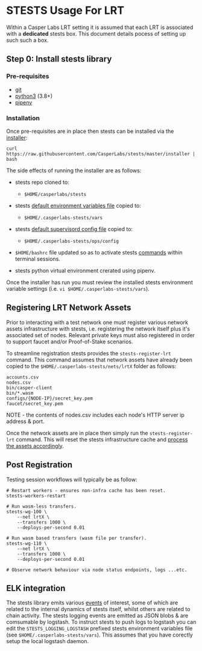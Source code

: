 # STESTS Usage For LRT

Within a Casper Labs LRT setting it is assumed that each LRT is associated with a **dedicated** stests box.  This document details pocess of setting up such such a box.  

## Step 0: Install stests library

### Pre-requisites

- [git](https://www.atlassian.com/git/tutorials/install-git)
- [python3](https://www.python.org/downloads) (3.8+)
- [pipenv](https://pipenv.kennethreitz.org/en/latest/install/#installing-pipenv)

### Installation

Once pre-requisites are in place then stests can be installed via the [installer](../installer):

```
curl https://raw.githubusercontent.com/CasperLabs/stests/master/installer | bash
```

The side effects of running the installer are as follows:

- stests repo cloned to:
	- `$HOME/casperlabs/stests`

- stests [default environment variables file](../resources/stests_vars.sh) copied to:
	- `$HOME/.casperlabs-stests/vars`

- stests [default supervisord config file](../resources/supervisord.conf) copied to:
	- `$HOME/.casperlabs-stests/ops/config`

- `$HOME/bashrc` file updated so as to activate stests [commands](commands.md) within terminal sessions. 

- stests python virtual environment crerated using pipenv.

Once the installer has run you must review the installed stests environment variable settings (i.e. `vi $HOME/.casperlabs-stests/vars`).

## Registering LRT Network Assets

Prior to interacting with a test network one must register various network assets infrastructure with stests, i.e. registering the network itself plus it's associated set of nodes.  Relevant private keys must also registered in order to support faucet and/or Proof-of-Stake scenarios.

To streamline registration stests provides the `stests-register-lrt` command.  This command assumes that network assets have already been copied to the `$HOME/.casperlabs-stests/nets/lrtX` folder as follows:

```
accounts.csv
nodes.csv
bin/casper-client
bin/*.wasm
configs/{NODE-IP}/secret_key.pem
faucet/secret_key.pem
```

NOTE - the contents of nodes.csv includes each node's HTTP server ip address & port.

Once the network assets are in place then simply run the `stests-register-lrt` command.  This will reset the stests infrastructure cache and [process the assets accordingly](../sh/scripts/cache_register_lrt.py).

## Post Registration

Testing session workflows will typically be as follow:

```
# Restart workers - ensures non-infra cache has been reset.
stests-workers-restart

# Run wasm-less transfers.
stests-wg-100 \
	--net lrtX \
	--transfers 1000 \
	--deploys-per-second 0.01

# Run wasm based transfers (wasm file per transfer).
stests-wg-110 \
	--net lrtX \
	--transfers 1000 \
	--deploys-per-second 0.01

# Observe network behaviour via node status endpoints, logs ...etc.
```

## ELK integration

The stests library emits various [events](../stests/events.py#L11-L63) of interest, some of which are related to the internal dynamics of stests itself, whilst others are related to chain activity.  The stests logging events are emitted as JSON blobs & are comsumable by logstash.  To instruct stests to push logs to logstash you can edit the `STESTS_LOGGING_LOGSTASH` prefixed stests environment variables file (see `$HOME/.casperlabs-stests/vars`).  This assumes that you have corectly setup the local logstash daemon.
